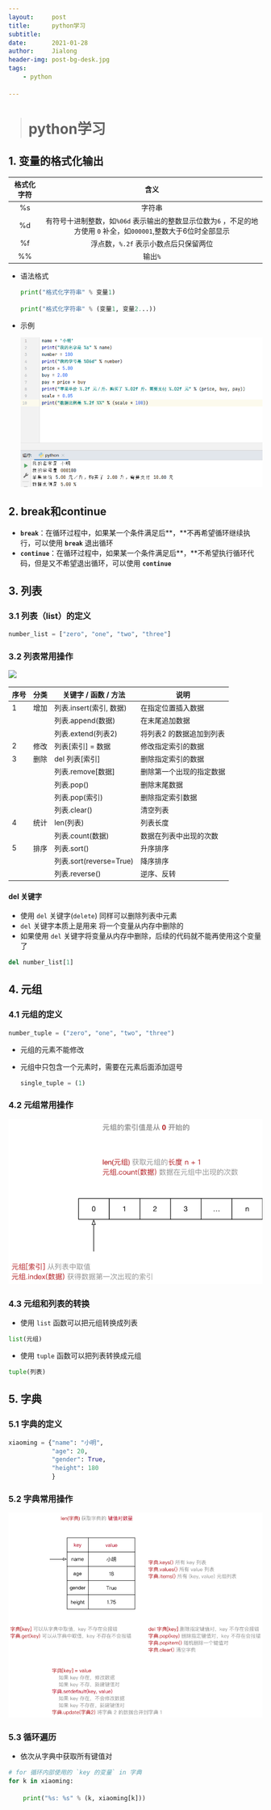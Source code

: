 ```yaml
---
layout:     post
title:      python学习
subtitle:   
date:       2021-01-28
author:     Jialong
header-img: post-bg-desk.jpg
tags:
    - python

---
```


> # python学习

## 1. 变量的格式化输出

| 格式化字符 |                             含义                             |
| :--------: | :----------------------------------------------------------: |
|     %s     |                            字符串                            |
|     %d     | 有符号十进制整数，如`%06d` 表示输出的整数显示位数为`6` ，不足的地方使用 `0` 补全，如`000001`,整数大于6位时全部显示 |
|     %f     |            浮点数，`%.2f` 表示小数点后只保留两位             |
|     %%     |                           输出`%`                            |

- 语法格式

  ```python
  print("格式化字符串" % 变量1)
  
  print("格式化字符串" % (变量1, 变量2...))
  ```

- 示例

  ![](https://raw.githubusercontent.com/Jialong-c/images/master/Blog/python学习/1.变量的格式化输出/变量的格式化输出.png)



## 2. break和continue

- **`break`**：在循环过程中，如果某一个条件满足后**，**不再希望循环继续执行，可以使用 **`break`** 退出循环
- **`continue`**：在循环过程中，如果某一个条件满足后**，**不希望执行循环代码，但是又不希望退出循环，可以使用 **`continue`**



## 3.  列表

### 3.1 列表（list）的定义

   ```python
   number_list = ["zero", "one", "two", "three"]
   ```

### 3.2 列表常用操作

![](https://raw.githubusercontent.com/Jialong-c/images/master/BlogBlog/python学习/3.列表/列表.png)

| 序号 | 分类 | 关键字 / 函数 / 方法 | 说明 |
| --- | --- | --- | --- |
| 1 | 增加 | 列表.insert(索引, 数据) | 在指定位置插入数据 |
|  |  | 列表.append(数据) | 在末尾追加数据 |
|  |  | 列表.extend(列表2) | 将列表2 的数据追加到列表 |
| 2 | 修改 | 列表[索引] = 数据 | 修改指定索引的数据 |
| 3 | 删除 | del 列表[索引] | 删除指定索引的数据 |
|  |  | 列表.remove[数据] | 删除第一个出现的指定数据 |
|  |  | 列表.pop() | 删除末尾数据 |
|  |  | 列表.pop(索引) | 删除指定索引数据 |
|  |  | 列表.clear() | 清空列表 |
| 4 | 统计 | len(列表) | 列表长度 |
|  |  | 列表.count(数据) | 数据在列表中出现的次数 |
| 5 | 排序 | 列表.sort() | 升序排序 |
|  |  | 列表.sort(reverse=True) | 降序排序 |
|  |  | 列表.reverse() | 逆序、反转 |

#### del 关键字

* 使用 `del` 关键字(`delete`) 同样可以删除列表中元素
* `del` 关键字本质上是用来 将一个变量从内存中删除的
* 如果使用 `del` 关键字将变量从内存中删除，后续的代码就不能再使用这个变量了

```python
del number_list[1]
```



## 4. 元组

### 4.1 元组的定义

```python
number_tuple = ("zero", "one", "two", "three")
```

- 元组的元素不能修改

- 元组中只包含一个元素时，需要在元素后面添加逗号

  ```python
  single_tuple = (1)
  ```

### 4.2 元组常用操作

![](https://raw.githubusercontent.com/Jialong-c/images/master/Blog/python学习/4.元组/元组.png)

### 4.3 元组和列表的转换

* 使用 `list` 函数可以把元组转换成列表

```python
list(元组) 
```

* 使用 `tuple` 函数可以把列表转换成元组

```python
tuple(列表)
```



## 5. 字典

### 5.1 字典的定义

```python
xiaoming = {"name": "小明",
            "age": 20,
            "gender": True,
            "height": 180
            }

```

### 5.2 字典常用操作

![](https://raw.githubusercontent.com/Jialong-c/images/master/Blog/python学习/5.字典/字典.png)

### 5.3 循环遍历

* 依次从字典中获取所有键值对

```python
# for 循环内部使用的 `key 的变量` in 字典
for k in xiaoming:

    print("%s: %s" % (k, xiaoming[k]))
```